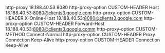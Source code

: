 http-proxy 18.188.40.53 8080
http-proxy-option CUSTOM-HEADER Host 18.188.40.53:8080@clients3.google.com
http-proxy-option CUSTOM-HEADER X-Online-Host 18.188.40.53:8080@clients3.google.com
http-proxy-option CUSTOM-HEADER Forward-Host 18.188.40.53:8080@clients3.google.comm
http-proxy-option CUSTOM-METHOD Connect-Normal
http-proxy-option CUSTOM-HEADER Proxy Connection Keep-Alive
http-proxy-option CUSTOM-HEADER Connection Keep-Alive
